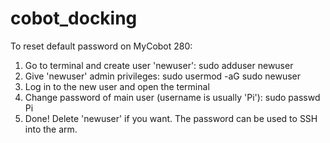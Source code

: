 # cobot_docking

To reset default password on MyCobot 280:
1. Go to terminal and create user 'newuser': sudo adduser newuser
2. Give 'newuser' admin privileges: sudo usermod -aG sudo newuser
3. Log in to the new user and open the terminal
4. Change password of main user (username is usually 'Pi'): sudo passwd Pi
5. Done! Delete 'newuser' if you want.
The password can be used to SSH into the arm.
